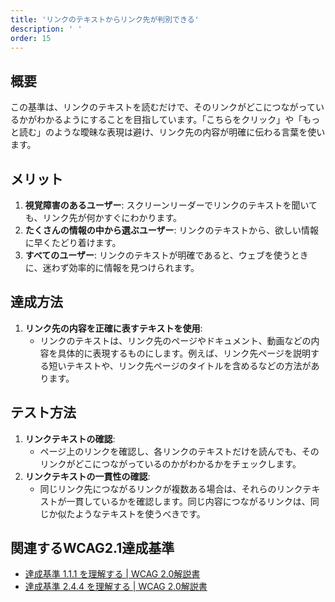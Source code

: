 ```yaml
---
title: 'リンクのテキストからリンク先が判別できる'
description: ' '
order: 15
---
```


## 概要
この基準は、リンクのテキストを読むだけで、そのリンクがどこにつながっているかがわかるようにすることを目指しています。「こちらをクリック」や「もっと読む」のような曖昧な表現は避け、リンク先の内容が明確に伝わる言葉を使います。

## メリット
1. **視覚障害のあるユーザー**: スクリーンリーダーでリンクのテキストを聞いても、リンク先が何かすぐにわかります。
2. **たくさんの情報の中から選ぶユーザー**: リンクのテキストから、欲しい情報に早くたどり着けます。
3. **すべてのユーザー**: リンクのテキストが明確であると、ウェブを使うときに、迷わず効率的に情報を見つけられます。

## 達成方法
1. **リンク先の内容を正確に表すテキストを使用**:
    - リンクのテキストは、リンク先のページやドキュメント、動画などの内容を具体的に表現するものにします。例えば、リンク先ページを説明する短いテキストや、リンク先ページのタイトルを含めるなどの方法があります。

## テスト方法
1. **リンクテキストの確認**:
    - ページ上のリンクを確認し、各リンクのテキストだけを読んでも、そのリンクがどこにつながっているのかがわかるかをチェックします。
3. **リンクテキストの一貫性の確認**:
    - 同じリンク先につながるリンクが複数ある場合は、それらのリンクテキストが一貫しているかを確認します。同じ内容につながるリンクは、同じか似たようなテキストを使うべきです。

## 関連するWCAG2.1達成基準
- [達成基準 1.1.1 を理解する | WCAG 2.0解説書](https://waic.jp/translations/UNDERSTANDING-WCAG20/text-equiv-all.html)
- [達成基準 2.4.4 を理解する | WCAG 2.0解説書](https://waic.jp/translations/UNDERSTANDING-WCAG20/navigation-mechanisms-refs.html)
